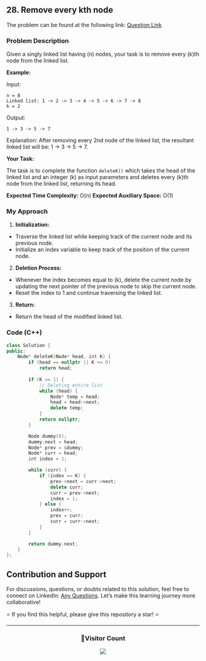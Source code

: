 ## 28. Remove every kth node

The problem can be found at the following link: [Question Link](https://www.geeksforgeeks.org/problems/remove-every-kth-node/1)

### Problem Description

Given a singly linked list having \(n\) nodes, your task is to remove every \(k\)th node from the linked list.

**Example:**

Input:
```
n = 8
Linked list: 1 -> 2 -> 3 -> 4 -> 5 -> 6 -> 7 -> 8 
k = 2
```
Output: 
```
1 -> 3 -> 5 -> 7
```
Explanation: 
After removing every 2nd node of the linked list, the resultant linked list will be: 1 -> 3 -> 5 -> 7.

**Your Task:**

The task is to complete the function `deleteK()` which takes the head of the linked list and an integer \(k\) as input parameters and deletes every \(k\)th node from the linked list, returning its head.

**Expected Time Complexity:** O(n)
**Expected Auxiliary Space:** O(1)

### My Approach

1. **Initialization:**
- Traverse the linked list while keeping track of the current node and its previous node.
- Initialize an index variable to keep track of the position of the current node.

2. **Deletion Process:**
- Whenever the index becomes equal to \(k\), delete the current node by updating the next pointer of the previous node to skip the current node.
- Reset the index to 1 and continue traversing the linked list.

3. **Return:**
- Return the head of the modified linked list.

### Code (C++)

```cpp
class Solution {
public:
    Node* deleteK(Node* head, int K) {
        if (head == nullptr || K <= 0)
            return head;
        
        if (K == 1) {
            // Deleting entire list
            while (head) {
                Node* temp = head;
                head = head->next;
                delete temp;
            }
            return nullptr;
        }

        Node dummy(0);
        dummy.next = head;
        Node* prev = &dummy;
        Node* curr = head;
        int index = 1;

        while (curr) {
            if (index == K) {
                prev->next = curr->next;
                delete curr;
                curr = prev->next;
                index = 1;
            } else {
                index++;
                prev = curr;
                curr = curr->next;
            }
        }

        return dummy.next;
    }
};
```

## Contribution and Support

For discussions, questions, or doubts related to this solution, feel free to connect on LinkedIn: [Any Questions](https://www.linkedin.com/in/het-patel-8b110525a/). Let’s make this learning journey more collaborative!

⭐ If you find this helpful, please give this repository a star! ⭐

---

<div align="center">
  <h3><b>📍Visitor Count</b></h3>
</div>

<p align="center">
  <img src="https://profile-counter.glitch.me/Hunterdii/count.svg" />
</p>
